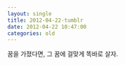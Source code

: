 ```yaml
---
layout: single
title: 2012-04-22-tumblr
date: 2012-04-22 10:47:00
categories: old
---
```

꿈을 가졌다면, 그 꿈에 걸맞게 똑바로 살자.

